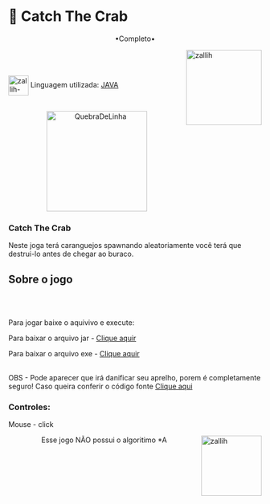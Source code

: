 # 🦀 Catch The Crab

<p align="middle">•Completo•</p>

<img align="right" alt="zallih" width="150" src="https://media.discordapp.net/attachments/783761333358166056/872618413040730133/WhatsApp_Image_2021-08-04_at_19.42.37.jpeg?width=370&height=370">
  <br><br>
<div style="display: inline_block"><br>
 
  <img align="center" alt="zallih-JAVA" height="40" width="40" src="https://cdn.jsdelivr.net/gh/devicons/devicon/icons/java/java-original.svg">
  Linguagem utilizada: <a href="https://www.java.com/">JAVA</a><br><br>


  <p align="middle">
  <img width="200" alt="QuebraDeLinha" src="https://media.discordapp.net/attachments/783761333358166056/875852044928425984/divider-2461548_640.png">
  </p>
  
  <h3>Catch The Crab</h3>
Neste joga terá caranguejos spawnando aleatoriamente você terá que destrui-lo antes de chegar ao buraco.
    
<div>
  <h2>Sobre o jogo</h2>
    
   <br><br>

  Para jogar baixe o aquivivo e execute:
  
  Para baixar o arquivo jar - <a href="https://github.com/zallih/CatchTheCrab/blob/main/CatchTheCrab.jar?raw=true">Clique aquir</a>
  
  Para baixar o arquivo exe - <a href="https://github.com/zallih/CatchTheCrab/blob/main/CatchTheCrab.exe?raw=true">Clique aquir</a>
  
  <br>
  OBS - Pode aparecer que irá danificar seu aprelho, porem é completamente seguro! Caso queira conferir o código fonte <a href="https://github.com/zallih/CatchTheCrab/tree/main/CatchTheCrab"> Clique aqui </a>

  <h3>Controles:</h3>
  
 Mouse - click 
</div>

  <img align="right" alt="zallih" width="120" src="https://cdn.discordapp.com/attachments/882354770709479427/885547375156944906/my-octocat-1631200526625.png">
 <p align="middle">  Esse jogo NÃO possui o algoritimo *A</p>


